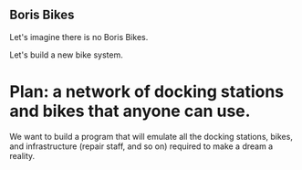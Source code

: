 ## Boris Bikes

Let's imagine there is no Boris Bikes.

Let's build a new bike system.

# Plan: a network of docking stations and bikes that anyone can use.

We want to build a program that will emulate all the docking stations, bikes, and infrastructure (repair staff, and so on) required to make a dream a reality.
